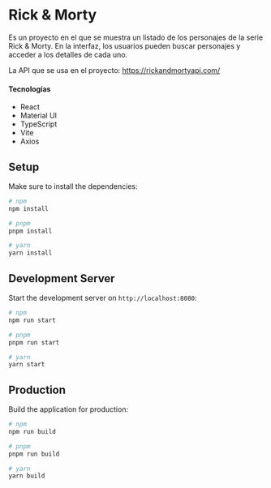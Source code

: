 # Rick & Morty
Es un proyecto en el que se muestra un listado de los personajes de la serie Rick & Morty. En la interfaz, los usuarios pueden buscar personajes y acceder a los detalles de cada uno.

La API que se usa en el proyecto:
https://rickandmortyapi.com/


#### Tecnologías

- React
- Material UI
- TypeScript
- Vite
- Axios


## Setup

Make sure to install the dependencies:

```bash
# npm
npm install

# pnpm
pnpm install

# yarn
yarn install
```

## Development Server

Start the development server on `http://localhost:8080`:

```bash
# npm
npm run start

# pnpm
pnpm run start

# yarn
yarn start
```

## Production

Build the application for production:

```bash
# npm
npm run build

# pnpm
pnpm run build

# yarn
yarn build
```
